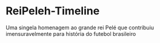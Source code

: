 # ReiPeleh-Timeline
 Uma singela homenagem ao grande rei Pelé que contribuiu imensuravelmente para história do futebol brasileiro
